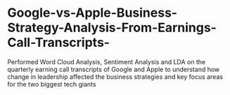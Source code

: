 # Google-vs-Apple-Business-Strategy-Analysis-From-Earnings-Call-Transcripts-
Performed Word Cloud Analysis, Sentiment Analysis and LDA on the quarterly earning call transcripts of Google and Apple to understand how change in leadership affected the business strategies and key focus areas for the two biggest tech giants
